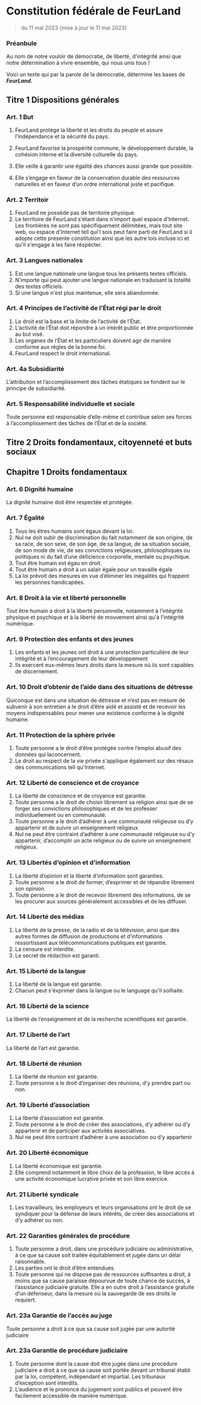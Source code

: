 # Constitution fédérale de FeurLand


> du 11 mai 2023 (mise à jour le 11 mai 2023)



### Préanbule


Au nom de notre vouloir de démocratie, de liberté, d'intégrité ainsi que notre détermination à vivre ensemble, qui nous unis tous !



Voici un texte qui par la parole de la démocratie, détermine les bases de __*FeurLand*.__



## Titre 1 Dispositions générales



### Art. 1 But


1. FeurLand protège la liberté et les droits du peuple et assure l’indépendance et la sécurité du pays.


2. FeurLand favorise la prospérité commune, le développement durable, la cohésion interne et la diversité culturelle du pays.


3. Elle veille à garantir une égalité des chances aussi grande que possible.


4. Elle s’engage en faveur de la conservation durable des ressources naturelles et en faveur d’un ordre international juste et pacifique.


### Art. 2 Territoir


1. FeurLand ne possède pas de territoire physique. 
2. Le territoire de FeurLand s'étant dans n'import quel espace d'Internet. Les frontières ne sont pas spécifiquement délimitées, mais tout site web, ou espace d'Internet tell qui'l sois peut faire parti de FeurLand si il adopte cette présente constitution ainsi que les autre lois incluse ici et qu'il s'engage à les faire réspécter.


### Art. 3 Langues nationales

1. Est une langue nationale une langue tous les présents textes officiels. 
2. N’importe qui peut ajouter une langue nationale en traduisant la totalité des textes officiels.
3. Si une langue n'est plus maintenue, elle sera abandonnée.

### Art. 4 Principes de l’activité de l’État régi par le droit
1. Le droit est la base et la limite de l’activité de l’État.
2. L’activité de l’État doit répondre à un intérêt public et être proportionnée au but visé.
3. Les organes de l’État et les particuliers doivent agir de manière conforme aux règles de la bonne foi.
4. FeurLand respect le droit international.

### Art. 4a Subsidiarité
L’attribution et l’accomplissement des tâches étatiques se fondent sur le principe de
subsidiarité.

### Art. 5 Responsabilité individuelle et sociale
Toute personne est responsable d’elle-même et contribue selon ses forces à l’accomplissement des tâches de l’État et de la société.

## Titre 2 Droits fondamentaux, citoyenneté et buts sociaux
## Chapitre 1 Droits fondamentaux

### Art. 6 Dignité humaine
La dignité humaine doit être respectée et protégée.

### Art. 7 Égalité
1. Tous les êtres humains sont égaux devant la loi.
2. Nul ne doit subir de discrimination du fait notamment de son origine, de sa race, de son sexe, de son âge, de sa langue, de sa situation sociale, de son mode de vie, de ses convictions religieuses, philosophiques ou politiques ni du fait d’une déficience corporelle, mentale ou psychique.
3. Tout être humain est égau en droit.
4. Tout être humain a droit à un salair égale pour un travaille égale
5. La loi prévoit des mesures en vue d’éliminer les inégalités qui frappent les personnes handicapées.

### Art. 8 Droit à la vie et liberté personnelle
Tout être humain a droit à la liberté personnelle, notamment à l’intégrité physique et psychique et à la liberté de mouvement ainsi qu'à l'intégrité numérique.

### Art. 9 Protection des enfants et des jeunes
1. Les enfants et les jeunes ont droit à une protection particulière de leur intégrité et à l’encouragement de leur développement
2.  Ils exercent eux-mêmes leurs droits dans la mesure où ils sont capables de discernement.

### Art. 10 Droit d’obtenir de l’aide dans des situations de détresse
Quiconque est dans une situation de détresse et n’est pas en mesure de subvenir à son entretien a le droit d’être aidé et assisté et de recevoir les moyens indispensables pour mener une existence conforme à la dignité humaine.

### Art. 11 Protection de la sphère privée
1. Toute personne a le droit d’être protégée contre l’emploi abusif des données qui laconcernent.
2. Le droit au respect de la vie privée s'applique également sur des résaux des communications tell qu'Internet.


### Art. 12 Liberté de conscience et de croyance
1. La liberté de conscience et de croyance est garantie.
2. Toute personne a le droit de choisir librement sa religion ainsi que de se forger ses convictions philosophiques et de les professer individuellement ou en communauté.
3. Toute personne a le droit d’adhérer à une communauté religieuse ou d’y appartenir et de suivre un enseignement religieux
4. Nul ne peut être contraint d’adhérer à une communauté religieuse ou d’y appartenir, d’accomplir un acte religieux ou de suivre un enseignement religieux.

### Art. 13 Libertés d’opinion et d’information
1. La liberté d’opinion et la liberté d’information sont garanties.
2. Toute personne a le droit de former, d’exprimer et de répandre librement son opinion.
3. Toute personne a le droit de recevoir librement des informations, de se les procurer aux sources généralement accessibles et de les diffuser.

### Art. 14 Liberté des médias
1. La liberté de la presse, de la radio et de la télévision, ainsi que des autres formes de diffusion de productions et d’informations ressortissant aux télécommunications publiques est garantie.
2. La censure est interdite.
3. Le secret de rédaction est garanti.

### Art. 15 Liberté de la langue
1. La liberté de la langue est garantie.
2. Chacun peut s'éxprimer dans la langue ou le language qu'il soihaite.

### Art. 16 Liberté de la science
La liberté de l’enseignement et de la recherche scientifiques est garantie.

### Art. 17 Liberté de l’art
La liberté de l’art est garantie.

### Art. 18 Liberté de réunion
1. La liberté de réunion est garantie.
2. Toute personne a le droit d’organiser des réunions, d’y prendre part ou non.

### Art. 19 Liberté d’association
1. La liberté d’association est garantie.
2. Toute personne a le droit de créer des associations, d’y adhérer ou d’y appartenir et de participer aux activités associatives.
4. Nul ne peut être contraint d’adhérer à une association ou d’y appartenir

### Art. 20 Liberté économique
1. La liberté économique est garantie.
2. Elle comprend notamment le libre choix de la profession, le libre accès à une activité économique lucrative privée et son libre exercice.

### Art. 21 Liberté syndicale
1. Les travailleurs, les employeurs et leurs organisations ont le droit de se syndiquer pour la défense de leurs intérêts, de créer des associations et d’y adhérer ou non.

### Art. 22 Garanties générales de procédure
1. Toute personne a droit, dans une procédure judiciaire ou administrative, à ce que sa
cause soit traitée équitablement et jugée dans un délai raisonnable.
2. Les parties ont le droit d’être entendues.
3. Toute personne qui ne dispose pas de ressources suffisantes a droit, à moins que sa cause paraisse dépourvue de toute chance de succès, à l’assistance judiciaire gratuite. Elle a en outre droit à l’assistance gratuite d’un défenseur, dans la mesure où la sauvegarde de ses droits le requiert.

### Art. 23a Garantie de l’accès au juge
Toute personne a droit à ce que sa cause soit jugée par une autorité judiciaire

### Art. 23a Garantie de procédure judiciaire
1. Toute personne dont la cause doit être jugée dans une procédure judiciaire a droit à ce que sa cause soit portée devant un tribunal établi par la loi, compétent, indépendant et impartial. Les tribunaux d’exception sont interdits.
2. L’audience et le prononcé du jugement sont publics et peuvent être facilement accessible de manière numérique.